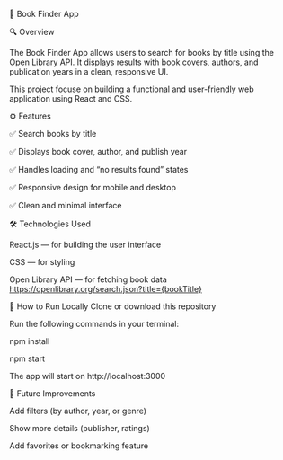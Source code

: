 📘 Book Finder App
 
🔍 Overview

The Book Finder App allows users to search for books by title using the Open Library API.
It displays results with book covers, authors, and publication years in a clean, responsive UI.

This project focuse on building a functional and user-friendly web application using React and CSS.

⚙️ Features

✅ Search books by title

✅ Displays book cover, author, and publish year

✅ Handles loading and “no results found” states

✅ Responsive design for mobile and desktop

✅ Clean and minimal interface


🛠️ Technologies Used


React.js — for building the user interface

CSS — for styling

 
Open Library API — for fetching book data
https://openlibrary.org/search.json?title={bookTitle}


🧩 How to Run Locally
Clone or download this repository

Run the following commands in your terminal:

npm install

npm start

The app will start on
http://localhost:3000


🚀 Future Improvements

Add filters (by author, year, or genre)

Show more details (publisher, ratings)

Add favorites or bookmarking feature



